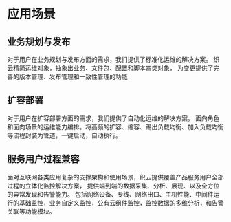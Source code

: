 # 应用场景 #
## 业务规划与发布 ##
对于用户在业务规划与发布方面的需求，我们提供了标准化运维的解决方案。
织云精简运维对象，抽象出业务、文件包、配置和脚本四类对象，
为变更提供了完善的版本管理、发布管理和一致性管理的功能
## 扩容部署 ##
对于用户在扩容部署方面的需求，我们提供了自动化运维的解决方案。
面向角色和面向场景的运维能力编排。将高频的扩容、缩容、踢出负载均衡、加入负载均衡等流程封装为管道，一键启动，自动执行。
## 服务用户过程兼容 ##
面对互联网各类应用复杂的支撑架构和使用场景，织云提供覆盖产品服务用户全部过程的立体化监控解决方案，
提供端到端的数据采集、分析、展现、以及全方位的异常发现和告警能力。
包括网络设备、专线、网络出口、主机性能、中间件运行的基础监控，业务自定义监控，公有云组件监控，监控数据的多维分析，和告警关联等功能模块。



